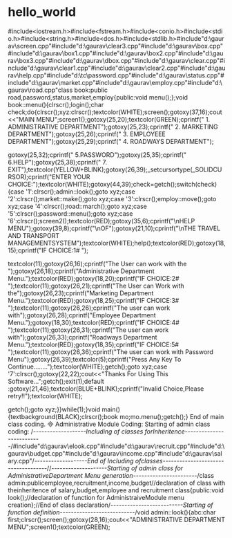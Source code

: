 # hello_world

 
#include<iostream.h>#include<fstream.h>#include<conio.h>#include<stdio.h>#include<string.h>#include<dos.h>#include<stdlib.h>#include"d:\gaurav\screen.cpp"#include"d:\gaurav\clear3.cpp"#include"d:\gaurav\box.cpp"#include"d:\gaurav\box1.cpp"#include"d:\gaurav\box2.cpp"#include"d:\gaurav\box3.cpp"#include"d:\gaurav\dbox.cpp"#include"d:\gaurav\clear.cpp"#include"d:\gaurav\clear1.cpp"#include"d:\gaurav\clear2.cpp"#include"d:\gaurav\help.cpp"#include"d:\tc\password.cpp"#include"d:\gaurav\status.cpp"#include"d:\gaurav\market.cpp"#include"d:\gaurav\employ.cpp"#include"d:\gaurav\road.cpp"class book:public road,password,status,market,employ{public:void menu();};void book::menu(){clrscr();login();char check;do{clrscr();xyz:clrscr();textcolor(WHITE);screen();gotoxy(37,16);cout<<"MAIN MENU";screen1();gotoxy(25,20);textcolor(GREEN);cprintf(" 1. ADMINISTRATIVE DEPARTMENT");gotoxy(25,23);cprintf(" 2. MARKETING DEPARTMENT");gotoxy(25,26);cprintf(" 3. EMPLOYEEE DEPARTMENT");gotoxy(25,29);cprintf(" 4. ROADWAYS DEPARTMENT");
 
gotoxy(25,32);cprintf(" 5.PASSWORD");gotoxy(25,35);cprintf(" 6.HELP");gotoxy(25,38);cprintf(" 7. EXIT");textcolor(YELLOW+BLINK);gotoxy(26,39);_setcursortype(_SOLIDCURSOR);cprintf("ENTER YOUR CHOICE:");textcolor(WHITE);gotoxy(44,39);check=getch();switch(check){case '1':clrscr();admin::look();goto xyz;case '2':clrscr();market::make();goto xyz;case '3':clrscr();employ::move();goto xyz;case '4':clrscr();road::march();goto xyz;case '5':clrscr();password::menu();goto xyz;case '6':clrscr();screen2();textcolor(RED);gotoxy(35,6);cprintf("\nHELP MENU");gotoxy(39,8);cprintf("\nOF");gotoxy(21,10);cprintf("\nTHE TRAVEL AND TRANSPORT MANAGEMENTSYSTEM");textcolor(WHITE);help();textcolor(RED);gotoxy(18,15);cprintf("IF CHOICE:1# ");
 
textcolor(11);gotoxy(26,16);cprintf("The User can work with the ");gotoxy(26,18);cprintf("Administrative Department Menu.");textcolor(RED);gotoxy(18,20);cprintf("IF CHOICE:2# ");textcolor(11);gotoxy(26,21);cprintf("The User can Work with the");gotoxy(26,23);cprintf("Marketing Department Menu.");textcolor(RED);gotoxy(18,25);cprintf("IF CHOICE:3# ");textcolor(11);gotoxy(26,26);cprintf("The user can work with");gotoxy(26,28);cprintf("Employee Department Menu.");gotoxy(18,30);textcolor(RED);cprintf("IF CHOICE:4# ");textcolor(11);gotoxy(26,31);cprintf("The user can work with");gotoxy(26,33);cprintf("Roadways Department Menu.");textcolor(RED);gotoxy(18,35);cprintf("IF CHOICE:5# ");textcolor(11);gotoxy(26,36);cprintf("The user can work with Password Menu");gotoxy(26,39);textcolor(5);cprintf("Press Any Key To Continue........");textcolor(WHITE);getch();goto xyz;case '7':clrscr();gotoxy(22,22);cout<<"Thanks For Using This Software...";getch();exit(1);default :gotoxy(21,46);textcolor(BLUE+BLINK);cprintf("Invalid Choice,Please retry!!");textcolor(WHITE);
 
getch();goto xyz;}}while(1);}void main(){textbackground(BLACK);clrscr();book mo;mo.menu();getch();} 
End of main class coding.

Administrative Module Coding:
Starting of admin class coding:
/*-------------------Including of classes forInheritence--------------------------*/#include"d:\gaurav\elook.cpp"#include"d:\gaurav\recruit.cpp"#include"d:\gaurav\budget.cpp"#include"d:\gaurav\income.cpp"#include"d:\gaurav\salary.cpp"/*-------------------End of Including ofclasses------------------------------------*//*--------------------Starting of admin class for AdministrativeDepartment Menu generation-----------------------*/class admin:publicemployee,recruitment,income,budget//declaration of class with theinheritence of salary,budget,employee and recruitment class{public:void look();//declaration of function for AdministraiveModule menu creation};//End of class declaration/*--------------------------Starting of function definition---------------------------*/void admin::look(){abc:char first;clrscr();screen();gotoxy(28,16);cout<<"ADMINISTRATIVE DEPARTMENT MENU";screen1();textcolor(GREEN);

